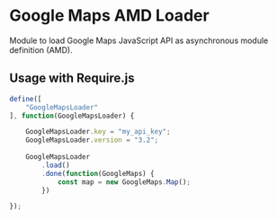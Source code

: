 # Google Maps AMD Loader
Module to load Google Maps JavaScript API as asynchronous module definition (AMD).

## Usage with Require.js

```javascript
define([
	"GoogleMapsLoader"
], function(GoogleMapsLoader) {

	GoogleMapsLoader.key = "my_api_key";
	GoogleMapsLoader.version = "3.2";
	
	GoogleMapsLoader
		.load()
		.done(function(GoogleMaps) {
			const map = new GoogleMaps.Map();
		})

});
```

